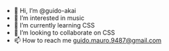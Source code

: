 - 👋 Hi, I’m @guido-akai
- 👀 I’m interested in music
- 🌱 I’m currently learning CSS
- 💞️ I’m looking to collaborate on CSS
- 📫 How to reach me guido.mauro.9487@gmail.com

<!---
guido-akai/guido-akai is a ✨ special ✨ repository because its `README.md` (this file) appears on your GitHub profile.
You can click the Preview link to take a look at your changes.
--->
